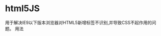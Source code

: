 ﻿# html5JS
用于解决IE9以下版本浏览器对HTML5新增标签不识别,并导致CSS不起作用的问题。
用法<!--[if it IE 9]><script src="html5.js"></script><![endif]-->
